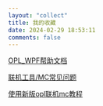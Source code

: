 ```yaml
---
layout: "collect"
title: 我的收藏
date: 2024-02-29 18:53:11
comments: false
---
```

[OPL_WPF帮助文档](https://blog.gldhn.top/2024/04/19/opl_ui/)

[联机工具/MC常见问题](https://blog.gldhn.top/2024/07/12/oplwin_help/)

[使用新版opl联机mc教程](https://blog.gldhn.top/2024/04/22/opl_mc/)